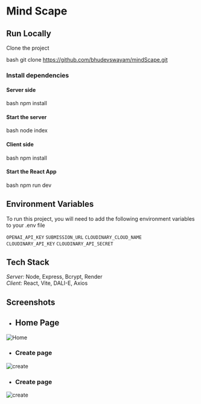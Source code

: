 # Mind Scape



## Run Locally

Clone the project

bash
  git clone https://github.com/bhudevswayam/mindScape.git

### Install dependencies

#### Server side

bash
  npm install


#### Start the server

bash
  node index


#### Client side

bash
  npm install


#### Start the React App

bash
  npm run dev





## Environment Variables

To run this project, you will need to add the following environment variables to your .env file

`OPENAI_API_KEY`  `SUBMISSION_URL`    `CLOUDINARY_CLOUD_NAME`  
`CLOUDINARY_API_KEY`  `CLOUDINARY_API_SECRET`  


## Tech Stack

*Server:* Node, Express, Bcrypt, Render  
*Client:* React, Vite, DALI-E, Axios


## Screenshots
- ## Home Page
![Home](https://i.ibb.co/p0L76jx/Screenshot-2023-07-16-164511.png)

- ### Create page
![create](https://i.ibb.co/P4CDX1V/Screenshot-2023-07-16-164544.png)

- ### Create page
![create](https://i.ibb.co/zZXyn8R/Screenshot-2023-07-16-164555.png)

